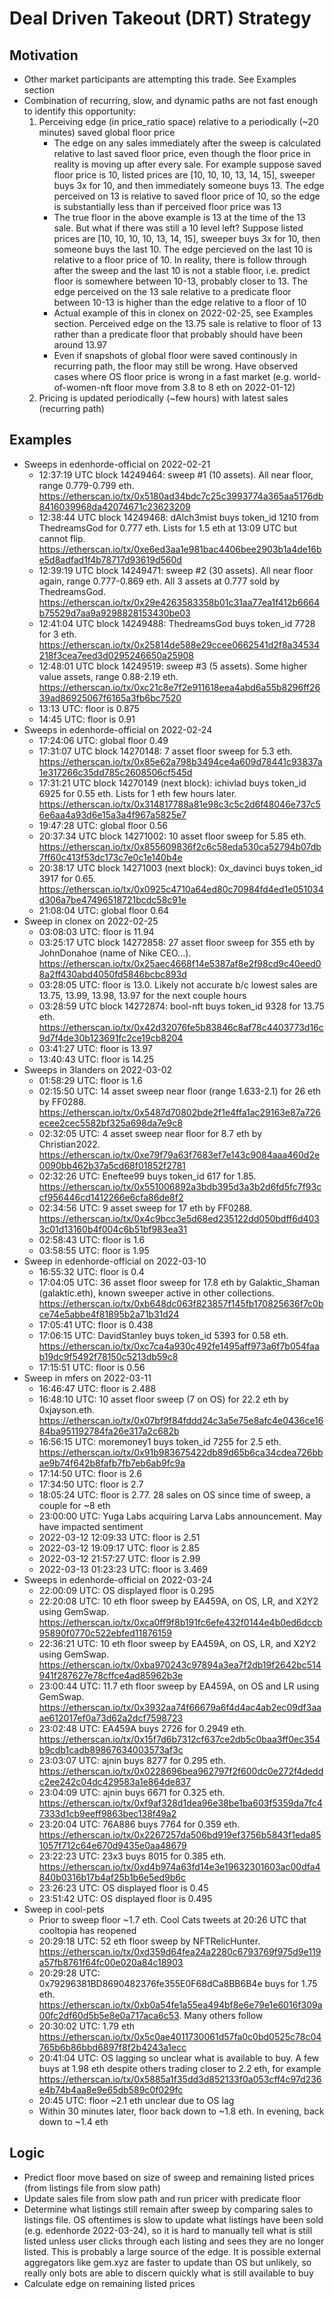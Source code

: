 # Deal Driven Takeout (DRT) Strategy

## Motivation
- Other market participants are attempting this trade. See Examples section
- Combination of recurring, slow, and dynamic paths are not fast enough to identify this opportunity:
	1. Perceiving edge (in price_ratio space) relative to a periodically (~20 minutes) saved global floor price
		- The edge on any sales immediately after the sweep is calculated relative to last saved floor price, even though the floor price in reality is moving up after every sale. For example suppose saved floor price is 10, listed prices are [10, 10, 10, 13, 14, 15], sweeper buys 3x for 10, and then immediately someone buys 13. The edge perceived on 13 is relative to saved floor price of 10, so the edge is substantially less than if perceived floor price was 13
		- The true floor in the above example is 13 at the time of the 13 sale. But what if there was still a 10 level left? Suppose listed prices are [10, 10, 10, 10, 13, 14, 15], sweeper buys 3x for 10, then someone buys the last 10. The edge percieved on the last 10 is relative to a floor price of 10. In reality, there is follow through after the sweep and the last 10 is not a stable floor, i.e. predict floor is somewhere between 10-13, probably closer to 13. The edge perceived on the 13 sale relative to a predicate floor between 10-13 is higher than the edge relative to a floor of 10
		- Actual example of this in clonex on 2022-02-25, see Examples section. Perceived edge on the 13.75 sale is relative to floor of 13 rather than a predicate floor that probably should have been around 13.97
		- Even if snapshots of global floor were saved continously in recurring path, the floor may still be wrong. Have observed cases where OS floor price is wrong in a fast market (e.g. world-of-women-nft floor move from 3.8 to 8 eth on 2022-01-12)
	2. Pricing is updated periodically (~few hours) with latest sales (recurring path)

## Examples
- Sweeps in edenhorde-official on 2022-02-21
	- 12:37:19 UTC block 14249464: sweep #1 (10 assets). All near floor, range 0.779-0.799 eth. https://etherscan.io/tx/0x5180ad34bdc7c25c3993774a365aa5176db8416039968da42074671c23623209
	- 12:38:44 UTC block 14249468: dAlch3mist buys token_id 1210 from ThedreamsGod for 0.777 eth. Lists for 1.5 eth at 13:09 UTC but cannot flip. https://etherscan.io/tx/0xe6ed3aa1e981bac4406bee2903b1a4de16be5d8adfad1f4b78717d93619d560d
	- 12:39:19 UTC block 14249471: sweep #2 (30 assets). All near floor again, range 0.777-0.869 eth. All 3 assets at 0.777 sold by ThedreamsGod. https://etherscan.io/tx/0x29e4263583358b01c31aa77ea1f412b6664b75529d7aa9a9298828153430be03
	- 12:41:04 UTC block 14249488: ThedreamsGod buys token_id 7728 for 3 eth. https://etherscan.io/tx/0x25814de588e29ccee0662541d2f8a34534218f3cea7eed3d0295246650a25908
	- 12:48:01 UTC block 14249519: sweep #3 (5 assets). Some higher value assets, range 0.88-2.19 eth. https://etherscan.io/tx/0xc21c8e7f2e911618eea4abd6a55b8296ff2639ad86925067f6165a3fb6bc7520
	- 13:13 UTC: floor is 0.875
	- 14:45 UTC: floor is 0.91
- Sweeps in edenhorde-official on 2022-02-24
	- 17:24:06 UTC: global floor 0.49
	- 17:31:07 UTC block 14270148: 7 asset floor sweep for 5.3 eth. https://etherscan.io/tx/0x85e62a798b3494ce4a609d78441c93837a1e317266c35dd785c2608506cf545d
	- 17:31:21 UTC block 14270149 (next block): ichivlad buys token_id 6925 for 0.55 eth. Lists for 1 eth few hours later. https://etherscan.io/tx/0x314817788a81e98c3c5c2d6f48046e737c56e6aa4a93d6e15a3a4f967a5825e7
	- 19:47:28 UTC: global floor 0.56
	- 20:37:34 UTC block 14271002: 10 asset floor sweep for 5.85 eth. https://etherscan.io/tx/0x855609836f2c6c58eda530ca52794b07db7ff60c413f53dc173c7e0c1e140b4e
	- 20:38:17 UTC block 14271003 (next block): 0x_davinci buys token_id 3917 for 0.65. https://etherscan.io/tx/0x0925c4710a64ed80c70984fd4ed1e051034d306a7be47496518721bcdc58c91e
	- 21:08:04 UTC: global floor 0.64
- Sweep in clonex on 2022-02-25
	- 03:08:03 UTC: floor is 11.94
	- 03:25:17 UTC block 14272858: 27 asset floor sweep for 355 eth by JohnDonahoe (name of Nike CEO...). https://etherscan.io/tx/0x25aec4668f14e5387af8e2f98cd9c40eed08a2ff430abd4050fd5846bcbc893d
	- 03:28:05 UTC: floor is 13.0. Likely not accurate b/c lowest sales are 13.75, 13.99, 13.98, 13.97 for the next couple hours
	- 03:28:59 UTC block 14272874: bool-nft buys token_id 9328 for 13.75 eth. https://etherscan.io/tx/0x42d32076fe5b83846c8af78c4403773d16c9d7f4de30b123691fc2ce19cb8204
	- 03:41:27 UTC: floor is 13.97
	- 13:40:43 UTC: floor is 14.25
- Sweeps in 3landers on 2022-03-02
	- 01:58:29 UTC: floor is 1.6
	- 02:15:50 UTC: 14 asset sweep near floor (range 1.633-2.1) for 26 eth by FF0288. https://etherscan.io/tx/0x5487d70802bde2f1e4ffa1ac29163e87a726ecee2cec5582bf325a698da7e9c8
	- 02:32:05 UTC: 4 asset sweep near floor for 8.7 eth by Christian2022. https://etherscan.io/tx/0xe79f79a63f7683ef7e143c9084aaa460d2e0090bb462b37a5cd68f01852f2781
	- 02:32:26 UTC: Eneftee99 buys token_id 617 for 1.85. https://etherscan.io/tx/0x551006892a3bdb395d3a3b2d6fd5fc7f93ccf956446cd1412266e6cfa86de8f2
	- 02:34:56 UTC: 9 asset sweep for 17 eth by FF0288. https://etherscan.io/tx/0x4c9bcc3e5d68ed235122dd050bdff6d4033c01d13160b4f004c6b51bf983ea31
	- 02:58:43 UTC: floor is 1.6
	- 03:58:55 UTC: floor is 1.95
- Sweep in edenhorde-official on 2022-03-10
	- 16:55:32 UTC: floor is 0.4
	- 17:04:05 UTC: 36 asset floor sweep for 17.8 eth by Galaktic_Shaman (galaktic.eth), known sweeper active in other collections. https://etherscan.io/tx/0xb648dc063f823857f145fb170825636f7c0bce74e5abbe4f81895b2a71b31d24
	- 17:05:41 UTC: floor is 0.438
	- 17:06:15 UTC: DavidStanley buys token_id 5393 for 0.58 eth. https://etherscan.io/tx/0xc7ca4a930c492fe1495aff973a6f7b054faab19dc9f5492f78150c5213db59c8
	- 17:15:51 UTC: floor is 0.56
- Sweep in mfers on 2022-03-11
	- 16:46:47 UTC: floor is 2.488
	- 16:48:10 UTC: 10 asset floor sweep (7 on OS) for 22.2 eth by 0xjayson.eth. https://etherscan.io/tx/0x07bf9f84fddd24c3a5e75e8afc4e0436ce1684ba951192784fa26e317a2c682b
	- 16:56:15 UTC: moremoney1 buys token_id 7255 for 2.5 eth. https://etherscan.io/tx/0x91b983675422db89d65b6ca34cdea726bbae9b74f642b8fafb7fb7eb6ab9fc9a
	- 17:14:50 UTC: floor is 2.6
	- 17:34:50 UTC: floor is 2.7
	- 18:05:24 UTC: floor is 2.77. 28 sales on OS since time of sweep, a couple for ~8 eth
	- 23:00:00 UTC: Yuga Labs acquiring Larva Labs announcement. May have impacted sentiment
	- 2022-03-12 12:09:33 UTC: floor is 2.51
	- 2022-03-12 19:09:17 UTC: floor is 2.85
	- 2022-03-12 21:57:27 UTC: floor is 2.99
	- 2022-03-13 01:23:23 UTC: floor is 3.469
- Sweeps in edenhorde-official on 2022-03-24
	- 22:00:09 UTC: OS displayed floor is 0.295
	- 22:20:08 UTC: 10 eth floor sweep by EA459A, on OS, LR, and X2Y2 using GemSwap. https://etherscan.io/tx/0xca0ff9f8b191fc6efe432f0144e4b0ed6dccb95890f0770c522ebfed11876159
	- 22:36:21 UTC: 10 eth floor sweep by EA459A, on OS, LR, and X2Y2 using GemSwap. https://etherscan.io/tx/0xba970243c97894a3ea7f2db19f2642bc514941f287627e78cffce4ad85962b3e
	- 23:00:44 UTC: 11.7 eth floor sweep by EA459A, on OS and LR using GemSwap. https://etherscan.io/tx/0x3932aa74f66679a6f4d4ac4ab2ec09df3aaae612017ef0a73d62a2dcf7598723
	- 23:02:48 UTC: EA459A buys 2726 for 0.2949 eth. https://etherscan.io/tx/0x15f7d6b7312cf637ce2db5c0baa3ff0ec354b9cdb1cadb89867634003573af3c
	- 23:03:07 UTC: ajnin buys 8277 for 0.295 eth. https://etherscan.io/tx/0x0228696bea962797f2f600dc0e272f4deddc2ee242c04dc429583a1e864de837
	- 23:04:09 UTC: ajnin buys 6671 for 0.325 eth. https://etherscan.io/tx/0xf9af328d1dea96e38be1ba603f5359da7fc47333d1cb9eeff9863bec138f49a2
	- 23:20:04 UTC: 76A886 buys 7764 for 0.359 eth. https://etherscan.io/tx/0x2267257da506bd919ef3756b5843f1eda851057f712c64e670d9435e0aa48679
	- 23:22:23 UTC: 23x3 buys 8015 for 0.385 eth. https://etherscan.io/tx/0xd4b974a63fd14e3e19632301603ac00dfa4840b0316b17b4af25b1b6e5ed9b6c
	- 23:26:23 UTC: OS displayed floor is 0.45
	- 23:51:42 UTC: OS displayed floor is 0.495
- Sweep in cool-pets
	- Prior to sweep floor ~1.7 eth. Cool Cats tweets at 20:26 UTC that cooltopia has reopened
	- 20:29:18 UTC: 52 eth floor sweep by NFTRelicHunter. https://etherscan.io/tx/0xd359d64fea24a2280c6793769f975d9e119a57fb8761f64fc00e020a84c18903
	- 20:29:28 UTC: 0x79296381BD8690482376fe355E0F68dCa8BB6B4e buys for 1.75 eth. https://etherscan.io/tx/0xb0a54fe1a55ea494bf8e6e79e1e6016f309a00fc2df60d5b5e8e0a717aca6c53. Many others follow
	- 20:30:02 UTC: 1.79 eth https://etherscan.io/tx/0x5c0ae4011730061d57fa0c0bd0525c78c04765b6b86bbd6897f8f2b4243a1ecc
	- 20:41:04 UTC: OS lagging so unclear what is available to buy. A few buys at 1.98 eth despite others trading closer to 2.2 eth, for example https://etherscan.io/tx/0x5885a1f35dd3d852133f0a053cff4c97d236e4b74b4aa8e9e65db589c0f029fc
	- 20:45 UTC: floor ~2.1 eth unclear due to OS lag
	- Within 30 minutes later, floor back down to ~1.8 eth. In evening, back down to ~1.4 eth

## Logic
- Predict floor move based on size of sweep and remaining listed prices (from listings file from slow path)
- Update sales file from slow path and run pricer with predicate floor
- Determine what listings still remain after sweep by comparing sales to listings file. OS oftentimes is slow to update what listings have been sold (e.g. edenhorde 2022-03-24), so it is hard to manually tell what is still listed unless user clicks through each listing and sees they are no longer listed. This is probably a large source of the edge. It is possible external aggregators like gem.xyz are faster to update than OS but unlikely, so really only bots are able to discern quickly what is still available to buy
- Calculate edge on remaining listed prices
